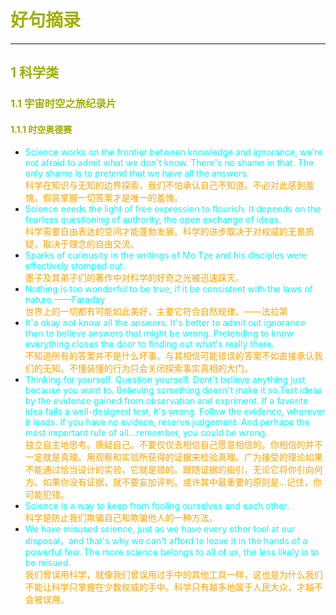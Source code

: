 # <font color=#A0B000>好句摘录</font>
---
## <font color=#A0B000>1 科学类</font>
### <font color=#A0B000>1.1 宇宙时空之旅纪录片</font>
#### <font color=#A0B000>1.1.1 时空奥德赛</font>
- <font color=cyan>Science works on the frontier between knowledge and ignorance, we're not afraid to admit what we don't know. There's no shame in that. The only shame is to pretend that we have all the answers.</font></br><font color=orange>科学在知识与无知的边界探索，我们不怕承认自己不知道。不必对此感到羞愧。假装掌握一切答案才是唯一的羞愧。</font>
- <font color=cyan>Science needs the light of free expression to flourish. It depends on the fearless questioning of authority, the open exchange of ideas.</font></br><font color=orange>科学需要自由表达的空间才能蓬勃发展。科学的进步取决于对权威的无畏质疑，取决于理念的自由交流。</font>
- <font color=cyan>Sparks of curiousity in the writings of Mo Tze and his disciples were effectively stomped out.</font></br><font color=orange>墨子及其弟子们的著作中对科学的好奇之光被迅速踩灭。</font>
- <font color=cyan>Nothing is too wonderful to be true, if it be consistent with the laws of nature.——Faraday</font></br><font color=orange>世界上的一切都有可能如此美好，主要它符合自然规律。——法拉第</font>
- <font color=cyan>It'a okay not know all the answers. It's better to admit out ignorance than to believe answers that might be wrong. Pretending to know everything closes the door to finding out what's really there.</font></br><font color=orange>不知道所有的答案并不是什么坏事。与其相信可能错误的答案不如直接承认我们的无知。不懂装懂的行为只会关闭探索事实真相的大门。</font>
- <font color=cyan>Thinking for yourself. Question yourself. Dont't believe anything just because you want to. Believing something doesn't make it so.Test ideas by the evidence gained from observation and expriment. If a favorite idea fails a well-designed test, it's wrong. Follow the evidence, wherever it leads. If you have no evidece, reserve judgement. And perhaps the most important rule of all...remember, you could be wrong.</font></br><font color=orange>独立自主地思考。质疑自己。不要仅仅去相信自己愿意相信的。你相信的并不一定就是真理。用观察和实验所获得的证据来检验真理。广为接受的理论如果不能通过恰当设计的实验，它就是错的。跟随证据的指引，无论它将你引向何方。如果你没有证据，就不要妄加评判。或许其中最重要的原则是...记住，你可能犯错。</font>
- <font color=cyan>Science is a way to keep from fooling ourselves and each other.</font></br><font color=orange>科学是防止我们欺骗自己和欺骗他人的一种方法。</font>
- <font color=cyan>We have misused science, just as we have every other tool at our disposal，and that's why we can't afford to leave it in the hands of a powerful few. The more science belongs to all of us, the less likely is to be misued.</font></br><font color=orange>我们曾误用科学，就像我们曾误用过手中的其他工具一样，这也是为什么我们不能让科学只掌握在少数权威的手中。科学只有越多地属于人民大众，才越不会被误用。</font>